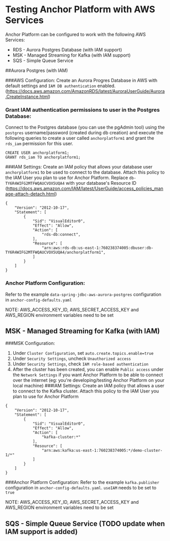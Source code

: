 # Testing Anchor Platform with AWS Services

Anchor Platform can be configured to work with the following AWS Services:
- RDS - Aurora Postgres Database (with IAM support)
- MSK - Managed Streaming for Kafka (with IAM support)
- SQS - Simple Queue Service


##Aurora Postgres (with IAM)

###AWS Configuration:
Create an Aurora Progres Database in AWS with default settings and `IAM DB authentication` enabled.  
(https://docs.aws.amazon.com/AmazonRDS/latest/AuroraUserGuide/Aurora.CreateInstance.html)

### Grant IAM authentication permissions to user in the Postgres Database:
Connect to the Postgres database (you can use the pgAdmin tool) using the `postgres` username/password 
(created during db creation) and execute the following queries to create a user called `anchorplatform1` 
and grant the `rds_iam` permission for this user. 
```text
CREATE USER anchorplatform1; 
GRANT rds_iam TO anchorplatform1;
```  

###IAM Settings:
Create an IAM policy that allows your database user `anchorplatform1` to be used to connect to the database. Attach this
policy to the IAM User you plan to use for Anchor Platform. Replace `db-TY6R4WIFG2MTFWQAUCVOX5UQA4` with your database's
Resource ID
(https://docs.aws.amazon.com/IAM/latest/UserGuide/access_policies_manage-attach-detach.html)
```text
{
    "Version": "2012-10-17",
    "Statement": [
        {
            "Sid": "VisualEditor0",
            "Effect": "Allow",
            "Action": [
                "rds-db:connect",
            ],
            "Resource": [
                "arn:aws:rds-db:us-east-1:760238374005:dbuser:db-TY6R4WIFG2MTFWQAUCVOX5UQA4/anchorplatform1",
            ]
        }
    ]
}
```

### Anchor Platform Configuration:
Refer to the example `data-spring-jdbc-aws-aurora-postgres` configuration in `anchor-config-defaults.yaml` 

NOTE: AWS_ACCESS_KEY_ID, AWS_SECRET_ACCESS_KEY and AWS_REGION environment variables need to be set


## MSK - Managed Streaming for Kafka (with IAM)

###MSK Configuration:
1) Under `Cluster Configuration`, set `auto.create.topics.enable=true`
2) Under `Security Settings`, uncheck `Unauthorized access`
3) Under `Security Settings`, check `IAM role-based authentication`
4) After the cluster has been created, you can enable `Public access` under the `Network Settings` if you want Anchor 
Platform to be able to connect over the internet (eg: you're developing/testing Anchor Platform on your local machine)
###IAM Settings:
Create an IAM policy that allows a user to connect to the Kafka cluster. Attach this
policy to the IAM User you plan to use for Anchor Platform
```text
{
    "Version": "2012-10-17",
    "Statement": [
        {
            "Sid": "VisualEditor0",
            "Effect": "Allow",
            "Action": [
                "kafka-cluster:*"
            ],
            "Resource": [
                "arn:aws:kafka:us-east-1:760238374005:*/demo-cluster-1/*"
            ]
        }
    ]
}
```

###Anchor Platform Configuration:
Refer to the example `kafka.publisher` configuration in `anchor-config-defaults.yaml`. `useIAM` needs to be set to `true`

NOTE: AWS_ACCESS_KEY_ID, AWS_SECRET_ACCESS_KEY and AWS_REGION environment variables need to be set


## SQS - Simple Queue Service (TODO update when IAM support is added)